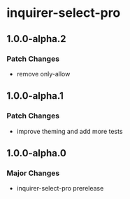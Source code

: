 # inquirer-select-pro

## 1.0.0-alpha.2

### Patch Changes

- remove only-allow

## 1.0.0-alpha.1

### Patch Changes

- improve theming and add more tests

## 1.0.0-alpha.0

### Major Changes

- inquirer-select-pro prerelease

